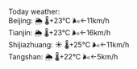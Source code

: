 Today weather:  
Beijing: 🌦   🌡️+23°C 🌬️←11km/h  
Tianjin: 🌦   🌡️+23°C 🌬️←16km/h  
Shijiazhuang: ☀️   🌡️+25°C 🌬️←11km/h  
Tangshan: 🌦   🌡️+22°C 🌬️←5km/h  
